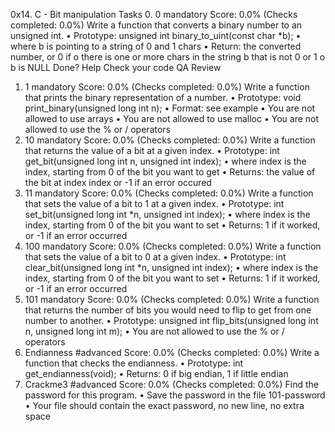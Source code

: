 0x14. C - Bit manipulation
Tasks
0. 0
mandatory
Score: 0.0% (Checks completed: 0.0%)
Write a function that converts a binary number to an unsigned int.
•	Prototype: unsigned int binary_to_uint(const char *b);
•	where b is pointing to a string of 0 and 1 chars
•	Return: the converted number, or 0 if
o	there is one or more chars in the string b that is not 0 or 1
o	b is NULL Done? Help Check your code QA Review
1. 1
mandatory
Score: 0.0% (Checks completed: 0.0%)
Write a function that prints the binary representation of a number.
•	Prototype: void print_binary(unsigned long int n);
•	Format: see example
•	You are not allowed to use arrays
•	You are not allowed to use malloc
•	You are not allowed to use the % or / operators
2. 10
mandatory
Score: 0.0% (Checks completed: 0.0%)
Write a function that returns the value of a bit at a given index.
•	Prototype: int get_bit(unsigned long int n, unsigned int index);
•	where index is the index, starting from 0 of the bit you want to get
•	Returns: the value of the bit at index index or -1 if an error occured
3. 11
mandatory
Score: 0.0% (Checks completed: 0.0%)
Write a function that sets the value of a bit to 1 at a given index.
•	Prototype: int set_bit(unsigned long int *n, unsigned int index);
•	where index is the index, starting from 0 of the bit you want to set
•	Returns: 1 if it worked, or -1 if an error occurred
4. 100
mandatory
Score: 0.0% (Checks completed: 0.0%)
Write a function that sets the value of a bit to 0 at a given index.
•	Prototype: int clear_bit(unsigned long int *n, unsigned int index);
•	where index is the index, starting from 0 of the bit you want to set
•	Returns: 1 if it worked, or -1 if an error occurred
5. 101
mandatory
Score: 0.0% (Checks completed: 0.0%)
Write a function that returns the number of bits you would need to flip to get from one number to another.
•	Prototype: unsigned int flip_bits(unsigned long int n, unsigned long int m);
•	You are not allowed to use the % or / operators
6. Endianness
#advanced
Score: 0.0% (Checks completed: 0.0%)
Write a function that checks the endianness.
•	Prototype: int get_endianness(void);
•	Returns: 0 if big endian, 1 if little endian
7. Crackme3
#advanced
Score: 0.0% (Checks completed: 0.0%)
Find the password for this program.
•	Save the password in the file 101-password
•	Your file should contain the exact password, no new line, no extra space
